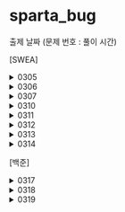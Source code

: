 # sparta_bug


출제 날짜
(문제 번호 : 풀이 시간)

[SWEA]
<details>
<summary>
0305
</summary>
2072. 홀수만 더하기 : 0305 
  
2071. 평균값 구하기 : 0305
        
1983. 조교의 성적 매기기 : 0305 ~ 0306 16:28
        
1959. 두 개의 숫자열 : 0306 15:58 ~ 17:25 
</details>

<details>
<summary>
0306
</summary>
1945. 간단한 소인수분해 : 0307 03:45 ~ 04:35

1288. 새로운 불면증 치료법 : 0306 17:36~18:00, 21:04 ~ 21:53
      
2805. 농작물 수확하기 : 0307 04:47 ~ 04:59, 05:15 ~ 05:45, 16:?? ~ 17:27
        
1289. 원재의 메모리 복구하기 : 0308 20:21~21:53
</details>

<details>
<summary>
0307
</summary>
20396. 돌뒤집기게임1 : 0310 14:11 ~ 15:58
  
20397. 돌뒤집기게임2 : 0310 16:31~ 17:20 , 0311 14:00
         
1974. 스도쿠검증 : 0311 1704, 0312 0524
        

</details>

<details>
<summary>
0310
</summary>
5789. 현주의 상자바꾸기 : 0310 11:? ~12:25
  
12004. 구구단1 : 0315 02:27~02:47
         
4615.재미있는 오셀로 게임 : 0315 03:02~03:40 / 0317 12:20 재시작

1220. Magnetic : 0313 22:07 ~ 0315 02:03
        

</details>

<details>
<summary>
0311
</summary>
9490. 풍선팡:
  
16268. 풍선팡2:
         
10760. 우주선 착륙

9489. 고대유적:
        

</details>

<details>
<summary>
0312
</summary>
10761. 신뢰 :

</details>

<details>
<summary>
0313
</summary>
4014. 모의sw역량테스트 활주로건설 :

</details>

<details>
<summary>
0314
</summary>
1860. 진기의 최고급 붕어빵 :

</details>

[백준]
<details>
<summary>
0317
</summary>
8393. 합 : 0317 23:06~23:10

10818. 최소, 최대 : 0317 23:17~23:36


</details>

<details>
<summary>
0318
</summary>
17608. 막대기 : 0318 14:10~15:15


</details>

<details>
<summary>
0319
</summary>
21756. 지우개 : 0319 14:48~16:50 / ~17:46


</details>
